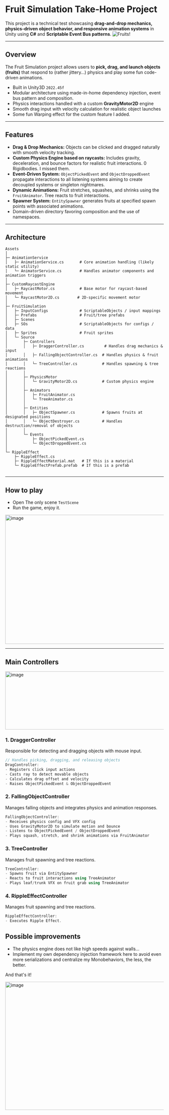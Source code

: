# Fruit Simulation Take-Home Project

This project is a technical test showcasing **drag-and-drop mechanics, physics-driven object behavior, and responsive animation systems** in Unity using **C#** and **Scriptable Event Bus patterns**.
![Fruits!](https://github.com/user-attachments/assets/d420913c-acc7-4cfb-afa0-254a341dca07)

---

## Overview

The Fruit Simulation project allows users to **pick, drag, and launch objects (fruits)** that respond to (rather jittery…) physics and play  some fun code-driven animations.

- Built in Unity3D `2022.45f`
- Modular architecture using made-in-home dependency injection, event bus pattern and composition.
- Physics interactions handled with a custom **GravityMotor2D** engine
- Smooth drag input with velocity calculation for realistic object launches
- Some fun Warping effect for the custom feature I added.

---

## Features

- **Drag & Drop Mechanics:** Objects can be clicked and dragged naturally with smooth velocity tracking.
- **Custom Physics Engine based on raycasts:** Includes gravity, deceleration, and bounce factors for realistic fruit interactions. 0 Rigidbodies. I missed them.
- **Event-Driven System:** `ObjectPickedEvent` and `ObjectDroppedEvent` propagate interactions to all listening systems aiming to create decoupled systems or singleton nightmares.
- **Dynamic Animations:** Fruit stretches, squashes, and shrinks using the `FruitAnimator`. Tree reacts to fruit interactions.
- **Spawner System:** `EntitySpawner` generates fruits at specified spawn points with associated animations.
- Domain-driven directory favoring composition and the use of namespaces.

---

## Architecture

```
Assets
│
├─ AnimationService
│   ├─ AnimationService.cs       # Core animation handling (likely static utility)
│   └─ AnimatorService.cs        # Handles animator components and animation triggers
│
├─ CustomRaycastEngine
│   ├─ RaycastMotor.cs           # Base motor for raycast-based movement
│   └─ RaycastMotor2D.cs        # 2D-specific movement motor
│
├─ FruitSimulation
│   ├─ InputConfigs              # ScriptableObjects / input mappings
│   ├─ Prefabs                   # Fruit/tree prefabs
│   ├─ Scenes
│   ├─ SOs                       # ScriptableObjects for configs / data
│   ├─ Sprites                   # Fruit sprites
│   └─ Source
│       ├─ Controllers
│       │   ├─ DraggerController.cs         # Handles drag mechanics & input
│       │   ├─ FallingObjectController.cs  # Handles physics & fruit animations
│       │   └─ TreeController.cs           # Handles spawning & tree reactions
│       │
│       ├─ PhysicsMotor
│       │   └─ GravityMotor2D.cs           # Custom physics engine
│       │
│       ├─ Animators
│       │   ├─ FruitAnimator.cs
│       │   └─ TreeAnimator.cs
│       │
│       ├─ Entities
│       │   ├─ ObjectSpawner.cs            # Spawns fruits at designated positions
│       │   └─ ObjectDestroyer.cs          # Handles destruction/removal of objects
│       │
│       └─ Events
│           ├─ ObjectPickedEvent.cs
│           └─ ObjectDroppedEvent.cs
│
└─ RippleEffect
    ├─ RippleEffect.cs
    ├─ RippleEffectMaterial.mat   # If this is a material
    └─ RippleEffectPrefab.prefab  # If this is a prefab


```

---

## How to play 
- Open The only scene `TestScene`
- Run the game, enjoy it. 

<img width="610" height="409" alt="image" src="https://github.com/user-attachments/assets/f70425bf-882f-44f7-9ca9-a7882f1d3320" />


---

## Main Controllers


<img width="614" height="184" alt="image" src="https://github.com/user-attachments/assets/0d492f73-4821-4f18-998a-9ad392584993" />


### **1. DraggerController**

Responsible for detecting and dragging objects with mouse input.

```csharp
// Handles picking, dragging, and releasing objects
DragController:
- Registers click input actions
- Casts ray to detect movable objects
- Calculates drag offset and velocity
- Raises ObjectPickedEvent & ObjectDroppedEvent
```

### **2. FallingObjectController**

Manages falling objects and integrates physics and animation responses.

```csharp
FallingObjectController:
- Receives physics config and VFX config
- Uses GravityMotor2D to simulate motion and bounce
- Listens to ObjectPickedEvent / ObjectDroppedEvent
- Plays squash, stretch, and shrink animations via FruitAnimator
```

### **3. TreeController**

Manages fruit spawning and tree reactions.

```csharp
TreeController:
- Spawns fruit via EntitySpawner
- Reacts to fruit interactions using TreeAnimator
- Plays leaf/trunk VFX on fruit grab using TreeAnimator

```

### **4. RippleEffectController**

Manages fruit spawning and tree reactions.

```csharp
RippleEffectController:
- Executes Ripple Effect.

```

## Possible improvements
- The physics engine does not like high speeds against walls...
- Implement my own dependency injection framework here to avoid even more serializations and centralize my Monobehaviors, the less, the better. 

And that's it! 

<img width="640" height="406" alt="image" src="https://github.com/user-attachments/assets/53881f03-952a-4e28-9713-e9b0a760ca22" />


